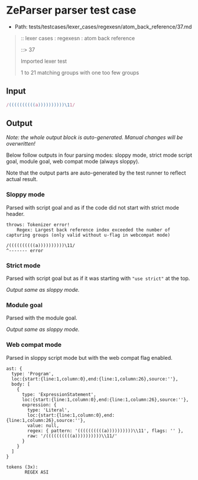 # ZeParser parser test case

- Path: tests/testcases/lexer_cases/regexesn/atom_back_reference/37.md

> :: lexer cases : regexesn : atom back reference
>
> ::> 37
>
> Imported lexer test
>
> 1 to 21 matching groups with one too few groups

## Input

`````js
/((((((((((a))))))))))\11/
`````

## Output

_Note: the whole output block is auto-generated. Manual changes will be overwritten!_

Below follow outputs in four parsing modes: sloppy mode, strict mode script goal, module goal, web compat mode (always sloppy).

Note that the output parts are auto-generated by the test runner to reflect actual result.

### Sloppy mode

Parsed with script goal and as if the code did not start with strict mode header.

`````
throws: Tokenizer error!
    Regex: Largest back reference index exceeded the number of capturing groups (only valid without u-flag in webcompat mode)

/((((((((((a))))))))))\11/
^------- error
`````

### Strict mode

Parsed with script goal but as if it was starting with `"use strict"` at the top.

_Output same as sloppy mode._

### Module goal

Parsed with the module goal.

_Output same as sloppy mode._

### Web compat mode

Parsed in sloppy script mode but with the web compat flag enabled.

`````
ast: {
  type: 'Program',
  loc:{start:{line:1,column:0},end:{line:1,column:26},source:''},
  body: [
    {
      type: 'ExpressionStatement',
      loc:{start:{line:1,column:0},end:{line:1,column:26},source:''},
      expression: {
        type: 'Literal',
        loc:{start:{line:1,column:0},end:{line:1,column:26},source:''},
        value: null,
        regex: { pattern: '((((((((((a))))))))))\\11', flags: '' },
        raw: '/((((((((((a))))))))))\\11/'
      }
    }
  ]
}

tokens (3x):
       REGEX ASI
`````

